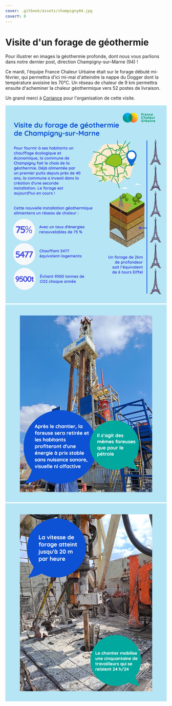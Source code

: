 ```yaml
---
cover: .gitbook/assets/champigny04.jpg
coverY: 0
---
```


# Visite d'un forage de géothermie

Pour illustrer en images la géothermie profonde, dont nous vous parlions dans notre dernier post, direction Champigny-sur-Marne (94) !

Ce mardi, l'équipe France Chaleur Urbaine était sur le forage débuté mi-février, qui permettra d'ici mi-mai d'atteindre la nappe du Dogger dont la température avoisine les 70°C. Un réseau de chaleur de 9 km permettra ensuite d'acheminer la chaleur géothermique vers 52 postes de livraison.

Un grand merci à [Coriance](https://groupe-coriance.fr/) pour l'organisation de cette visite.

![](<.gitbook/assets/champigny01 (2).jpg>)![](<.gitbook/assets/champigny02 (2).jpg>)![](.gitbook/assets/champigny03.jpg)
